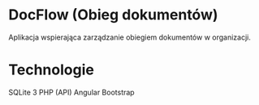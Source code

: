 # DocFlow (Obieg dokumentów)
Aplikacja wspierająca zarządzanie obiegiem dokumentów w organizacji.

# Technologie
SQLite 3
PHP (API)
Angular
Bootstrap
